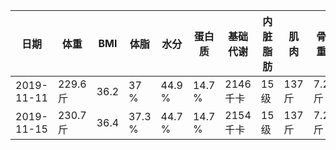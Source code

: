 |日期|体重|BMI|体脂|水分|蛋白质|基础代谢|内脏脂肪|肌肉|骨重|身体年龄|
|---|---|---|---|---|---|---|---|---|---|---|
|2019-11-11|229.6 斤|36.2|37 %|44.9 %|14.7 %|2146 千卡|15 级|137 斤|7.2 斤|61 岁|
|2019-11-15|230.7 斤|36.4|37.3 %|44.7 %|14.7 %|2154 千卡|15 级|137 斤|7.2 斤|63 岁|
